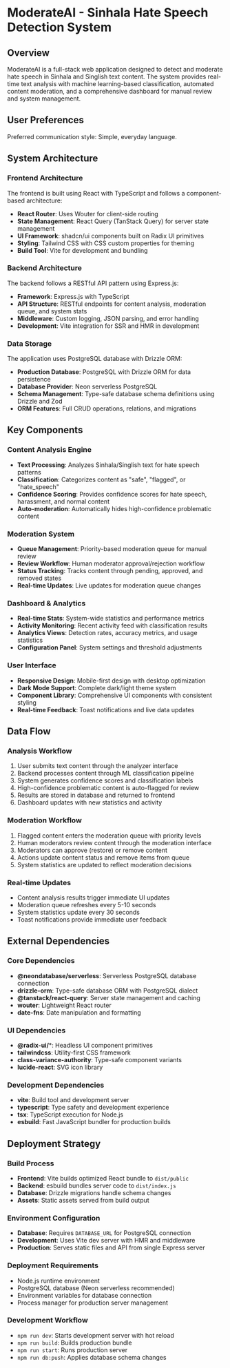 # ModerateAI - Sinhala Hate Speech Detection System

## Overview

ModerateAI is a full-stack web application designed to detect and moderate hate speech in Sinhala and Singlish text content. The system provides real-time text analysis with machine learning-based classification, automated content moderation, and a comprehensive dashboard for manual review and system management.

## User Preferences

Preferred communication style: Simple, everyday language.

## System Architecture

### Frontend Architecture
The frontend is built using React with TypeScript and follows a component-based architecture:
- **React Router**: Uses Wouter for client-side routing
- **State Management**: React Query (TanStack Query) for server state management
- **UI Framework**: shadcn/ui components built on Radix UI primitives
- **Styling**: Tailwind CSS with CSS custom properties for theming
- **Build Tool**: Vite for development and bundling

### Backend Architecture
The backend follows a RESTful API pattern using Express.js:
- **Framework**: Express.js with TypeScript
- **API Structure**: RESTful endpoints for content analysis, moderation queue, and system stats
- **Middleware**: Custom logging, JSON parsing, and error handling
- **Development**: Vite integration for SSR and HMR in development

### Data Storage
The application uses PostgreSQL database with Drizzle ORM:
- **Production Database**: PostgreSQL with Drizzle ORM for data persistence
- **Database Provider**: Neon serverless PostgreSQL 
- **Schema Management**: Type-safe database schema definitions using Drizzle and Zod
- **ORM Features**: Full CRUD operations, relations, and migrations

## Key Components

### Content Analysis Engine
- **Text Processing**: Analyzes Sinhala/Singlish text for hate speech patterns
- **Classification**: Categorizes content as "safe", "flagged", or "hate_speech"
- **Confidence Scoring**: Provides confidence scores for hate speech, harassment, and normal content
- **Auto-moderation**: Automatically hides high-confidence problematic content

### Moderation System
- **Queue Management**: Priority-based moderation queue for manual review
- **Review Workflow**: Human moderator approval/rejection workflow
- **Status Tracking**: Tracks content through pending, approved, and removed states
- **Real-time Updates**: Live updates for moderation queue changes

### Dashboard & Analytics
- **Real-time Stats**: System-wide statistics and performance metrics
- **Activity Monitoring**: Recent activity feed with classification results
- **Analytics Views**: Detection rates, accuracy metrics, and usage statistics
- **Configuration Panel**: System settings and threshold adjustments

### User Interface
- **Responsive Design**: Mobile-first design with desktop optimization
- **Dark Mode Support**: Complete dark/light theme system
- **Component Library**: Comprehensive UI components with consistent styling
- **Real-time Feedback**: Toast notifications and live data updates

## Data Flow

### Analysis Workflow
1. User submits text content through the analyzer interface
2. Backend processes content through ML classification pipeline
3. System generates confidence scores and classification labels
4. High-confidence problematic content is auto-flagged for review
5. Results are stored in database and returned to frontend
6. Dashboard updates with new statistics and activity

### Moderation Workflow
1. Flagged content enters the moderation queue with priority levels
2. Human moderators review content through the moderation interface
3. Moderators can approve (restore) or remove content
4. Actions update content status and remove items from queue
5. System statistics are updated to reflect moderation decisions

### Real-time Updates
- Content analysis results trigger immediate UI updates
- Moderation queue refreshes every 5-10 seconds
- System statistics update every 30 seconds
- Toast notifications provide immediate user feedback

## External Dependencies

### Core Dependencies
- **@neondatabase/serverless**: Serverless PostgreSQL database connection
- **drizzle-orm**: Type-safe database ORM with PostgreSQL dialect
- **@tanstack/react-query**: Server state management and caching
- **wouter**: Lightweight React router
- **date-fns**: Date manipulation and formatting

### UI Dependencies
- **@radix-ui/***: Headless UI component primitives
- **tailwindcss**: Utility-first CSS framework
- **class-variance-authority**: Type-safe component variants
- **lucide-react**: SVG icon library

### Development Dependencies
- **vite**: Build tool and development server
- **typescript**: Type safety and development experience
- **tsx**: TypeScript execution for Node.js
- **esbuild**: Fast JavaScript bundler for production builds

## Deployment Strategy

### Build Process
- **Frontend**: Vite builds optimized React bundle to `dist/public`
- **Backend**: esbuild bundles server code to `dist/index.js`
- **Database**: Drizzle migrations handle schema changes
- **Assets**: Static assets served from build output

### Environment Configuration
- **Database**: Requires `DATABASE_URL` for PostgreSQL connection
- **Development**: Uses Vite dev server with HMR and middleware
- **Production**: Serves static files and API from single Express server

### Deployment Requirements
- Node.js runtime environment
- PostgreSQL database (Neon serverless recommended)
- Environment variables for database connection
- Process manager for production server management

### Development Workflow
- `npm run dev`: Starts development server with hot reload
- `npm run build`: Builds production bundle
- `npm run start`: Runs production server
- `npm run db:push`: Applies database schema changes